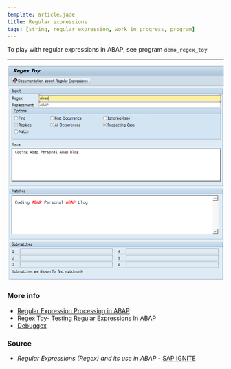 ```yaml
---
template: article.jade
title: Regular expressions
tags: [string, regular expression, work in progress, program]
---
```


To play with regular expressions in ABAP, see program `demo_regex_toy`

---

![demo_regex_toy running](demo_regex_toy.png "demo_regex_toy running")


### More info

 * [Regular Expression Processing in ABAP](http://scn.sap.com/docs/DOC-10319)
 * [Regex Toy- Testing Regular Expressions In ABAP](http://scn.sap.com/docs/DOC-10291)
 * [Debuggex](https://www.debuggex.com)

 
### Source

 - _Regular Expressions (Regex) and its use in ABAP_ - [SAP IGNITE](http://sapignite.com/regex-in-abap/)